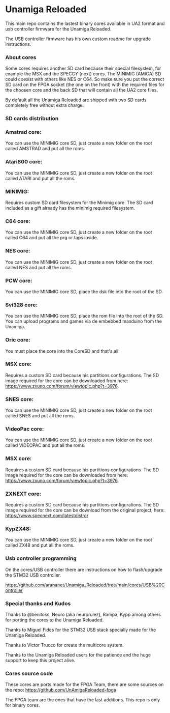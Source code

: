 # Unamiga Reloaded
This main repo contains the lastest binary cores available in UA2 format and usb controller firmware for the Unamiga Reloaded.

The USB controller firmware has his own custom readme for upgrade instructions.

### About cores

Some cores requires another SD card because their special filesystem, for example the MSX and the SPECCY (next) cores. The MINIMIG (AMIGA) SD could coexist with others like NES or C64. So make sure you put the correct SD card on the FPGA socket (the one on the front) with the required files for the choosen core and the back SD that will contain all the UA2 core files.

By default all the Unamiga Reloaded are shipped with two SD cards completely free without extra charge.

### SD cards distribution

### Amstrad core:
You can use the MINIMIG core SD, just create a new folder on the root called AMSTRAD and put all the roms.

### Atari800 core:
You can use the MINIMIG core SD, just create a new folder on the root called ATARI and put all the roms.

### MINIMIG:
Requires custom SD card filesystem for the Minimig core. The SD card included as a gift already has the minimig required filesystem.

### C64 core:
You can use the MINIMIG core SD, just create a new folder on the root called C64 and put all the prg or taps inside.

### NES core:
You can use the MINIMIG core SD, just create a new folder on the root called NES and put all the roms.

### PCW core:
You can use the MINIMIG core SD, place the dsk file into the root of the SD.

### Svi328 core:
You can use the MINIMIG core SD, place the rom file into the root of the SD. You can upload programs and games via de embebbed maxduino from the Unamiga.

### Oric core:
You must place the core into the CoreSD and that's all.

### MSX core:
Requires a custom SD card because his partitions configurations. The SD image required for the core can be downloaded from here: https://www.zxuno.com/forum/viewtopic.php?t=3976.

### SNES core:
You can use the MINIMIG core SD, just create a new folder on the root called SNES and put all the roms.

### VideoPac core:
You can use the MINIMIG core SD, just create a new folder on the root called VIDEOPAC and put all the roms.

### MSX core:
Requires a custom SD card because his partitions configurations. The SD image required for the core can be downloaded from here: https://www.zxuno.com/forum/viewtopic.php?t=3976.

### ZXNEXT core:
Requires a custom SD card because his partitions configurations. The SD image required for the core can be download from the original project, here: https://www.specnext.com/latestdistro/

### KypZX48:
You can use the MINIMIG core SD, just create a new folder on the root called ZX48 and put all the roms.

### Usb controller programming

On the cores/USB controller there are instructions on how to flash/upgrade the STM32 USB controller.

https://github.com/arananet/Unamiga_Reloaded/tree/main/cores/USB%20Controller

### Special thanks and Kudos

Thanks to @benitoss, Neuro (aka neurorulez), Rampa, Kypp among others for porting the cores to the Unamiga Reloaded.

Thanks to Miguel Fides for the STM32 USB stack specially made for the Unamiga Reloaded.

Thanks to Victor Trucco for create the multicore system.

Thanks to the Unamiga Reloaded users for the patience and the huge support to keep this project alive.

### Cores source code

These cores are ports made for the FPGA Team, there are some sources on the repo: https://github.com/UnAmigaReloaded-fpga

The FPGA team are the ones that have the last additions. This repo is only for binary cores.
